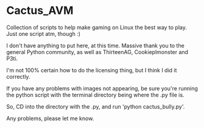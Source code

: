 # Cactus_AVM
Collection of scripts to help make gaming on Linux the best way to play. Just one script atm, though :)

I don't have anything to put here, at this time. Massive thank you to the general Python community, as well as ThirteenAG, Cookieplmonster and P3ti.

I'm not 100% certain how to do the licensing thing, but I think I did it correctly.

If you have any problems with images not appearing, be sure you're running the python script with the terminal directory being where the .py file is.

So, CD into the directory with the .py, and run 'python cactus_bully.py'.

Any problems, please let me know.

